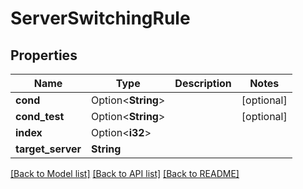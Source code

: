 # ServerSwitchingRule

## Properties

Name | Type | Description | Notes
------------ | ------------- | ------------- | -------------
**cond** | Option<**String**> |  | [optional]
**cond_test** | Option<**String**> |  | [optional]
**index** | Option<**i32**> |  | 
**target_server** | **String** |  | 

[[Back to Model list]](../README.md#documentation-for-models) [[Back to API list]](../README.md#documentation-for-api-endpoints) [[Back to README]](../README.md)


